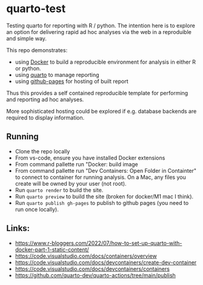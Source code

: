 # quarto-test

Testing quarto for reporting with R / python. The intention here is to explore an option for
delivering rapid ad hoc analyses via the web in a reproduible and simple way.

This repo demonstrates:
* using [Docker](https://www.docker.com/) to build a reproducible environment for analysis in either R or python. 
* using [quarto](https://quarto.org/) to manage reporting
* using [github-pages](https://pages.github.com/) for hosting of built report

Thus this provides a self contained reproducible template for performing and reporting ad 
hoc analyses.

More sophisticated hosting could be explored if e.g. database backends are required to display information.

## Running

* Clone the repo locally
* From vs-code, ensure you have installed Docker extensions
* From command pallette run "Docker: build image
* From command pallette run "Dev Containers: Open Folder in Containter" to connect to container for 
  running analysis. On a Mac, any files you create will be owned by your user (not root).
* Run `quarto render` to build the site.
* Run `quarto preview` to build the site (broken for docker/M1 mac I think).
* Run `quarto publish gh-pages` to publish to github pages (you need to run once locally).



## Links:

* https://www.r-bloggers.com/2022/07/how-to-set-up-quarto-with-docker-part-1-static-content/
* https://code.visualstudio.com/docs/containers/overview
* https://code.visualstudio.com/docs/devcontainers/create-dev-container
* https://code.visualstudio.com/docs/devcontainers/containers
* https://github.com/quarto-dev/quarto-actions/tree/main/publish
